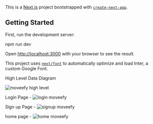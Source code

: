 This is a [Next.js](https://nextjs.org/) project bootstrapped with [`create-next-app`](https://github.com/vercel/next.js/tree/canary/packages/create-next-app).

## Getting Started

First, run the development server:


npm run dev


Open [http://localhost:3000](http://localhost:3000) with your browser to see the result.



This project uses [`next/font`](https://nextjs.org/docs/basic-features/font-optimization) to automatically optimize and load Inter, a custom Google Font.


High Level Data Diagram 

![moveefy high level](https://github.com/oNavShaHo/Moveefy_client/assets/106837111/3ea1a107-a263-4a5b-8562-57497868f3e2)





Login Page - 
![login moveefy](https://github.com/oNavShaHo/Moveefy_client/assets/106837111/82bdcfe7-c222-4128-9d54-5719d64f7347)



Sign up Page -
![signup moveefy](https://github.com/oNavShaHo/Moveefy_client/assets/106837111/bba03f19-00fb-42ad-b0fa-88bf5fe5c94d)

home page - 
![home moveefy](https://github.com/oNavShaHo/Moveefy_client/assets/106837111/28642680-6433-4230-a770-02352b827f9d)


